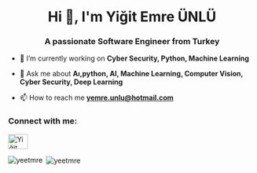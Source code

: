  [](http:https://developer.ibm.com/generative-ai-for-developers/)
<h1 align="center">Hi 👋, I'm Yiğit Emre ÜNLÜ</h1>
<h3 align="center">A passionate Software Engineer from Turkey</h3>

- 🔭 I’m currently working on **Cyber Security, Python, Machine Learning**

- 💬 Ask me about **Aı,python, AI, Machine Learning, Computer Vision, Cyber Security, Deep Learning**

- 📫 How to reach me **yemre.unlu@hotmail.com**

<h3 align="left">Connect with me:</h3>
<p align="left">
<a href="https://www.linkedin.com/in/yi%C4%9Fit-emre-%C3%BCnl%C3%BC-b14655228/" target="blank"><img align="center" src="https://raw.githubusercontent.com/rahuldkjain/github-profile-readme-generator/master/src/images/icons/Social/linked-in-alt.svg" alt="Yiğit Emre Ünlü" height="30" width="40" /></a>
</p>

<p><img align="left" src="https://github-readme-stats.vercel.app/api/top-langs?username=yeetmre&show_icons=true&locale=en&layout=compact&theme=transparent" alt="yeetmre" /></p>

<p>&nbsp;<img align="center" src="https://github-readme-stats.vercel.app/api?username=yeetmre&show_icons=true&locale=en&theme=transparent" alt="yeetmre" /></p>
